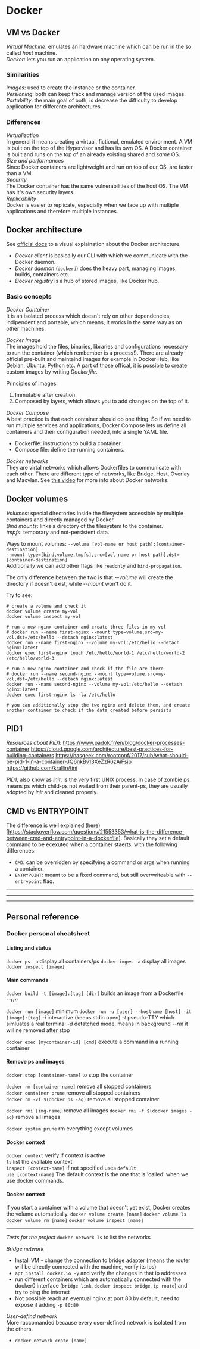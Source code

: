 # Docker
## VM vs Docker
_Virtual Machine_: emulates an hardware machine which can be run in the so called _host_ machine.  
_Docker_: lets you run an application on any operating system.

### Similarities
_Images_: used to create the instance or the container.  
_Versioning_: both can keep track and manage version of the used images.  
_Portability_: the main goal of both, is decrease the difficulty to develop application for differente architectures.  

### Differences
_Virtualization_  
In general it means creating a virtual, fictional, emulated environment. A VM is built on the top of the Hypervisor and has its own OS. A Docker container is built and runs on the top of an already existing shared and _*same*_ OS.  
_Size and performances_  
Since Docker containers are lightweight and run on top of our OS, are faster than a VM.  
_Security_  
The Docker container has the same vulnerabilities of the host OS. The VM has it's own security layers.  
_Replicability_  
Docker is easier to replicate, especially when we face up with multiple applications and therefore multiple instances.

## Docker architecture
See [official docs](https://docs.docker.com/get-started/overview/#docker-architecture) to a visual explaination about the Docker architecture.  
- _Docker client_ is basically our CLI with which we communicate with the Docker daemon.  
- _Docker daemon_ (`dockerd`) does the heavy part, managing images, builds, containers etc.  
- _Docker registry_ is a hub of stored images, like Docker hub.

### Basic concepts
_Docker Container_  
It is an isolated process which doesn't rely on other dependencies, indipendent and portable, which means, it works in the same way as on other machines.

_Docker Image_  
The images hold the files, binaries, libraries and configurations necessary to run the container (which rembember is a process!). There are already official pre-built and maintaind images for example in Docker Hub, like Debian, Ubuntu, Python etc. A part of those offical, it is possible to create custom images by writing _Dockerfile_.  

Principles of images:  
1) Immutable after creation.
2) Composed by layers, which allows you to add changes on the top of it.

_Docker Compose_  
A best practice is that each container should do one thing. So if we need to run multiple services and applications, Docker Compose lets us define all containers and their configuration needed, into a single YAML file.  
- Dockerfile: instructions to build a container.
- Compose file: define the running containers.  

_Docker networks_  
They are virtal networks which allows Dockerfiles to communicate with each other. There are different type of networks, like Bridge, Host, Overlay and Macvlan. See [this video](https://www.youtube.com/watch?v=bKFMS5C4CG0) for more info about Docker networks.  

## Docker volumes
_Volumes_: special directories inside the filesystem accessible by multiple containers and directly managed by Docker.  
_Bind mounts_: links a directory of the filesystem to the container.  
_tmpfs_: temporary and not-persistent data.

Ways to mount volumes:
`--volume [vol-name or host path]:[container-destination]`  
`--mount type=[bind,volume,tmpfs],src=[vol-name or host path],dst=[container-destination]`  
Additionally we can add other flags like `readonly` and `bind-propagation`.  

The only difference between the two is that _--volume_ will create the directory if doesn't exist, while _--mount_ won't do it.

Try to see:
```docker
# create a volume and check it
docker volume create my-vol
docker volume inspect my-vol

# run a new nginx container and create three files in my-vol
# docker run --name first-nginx --mount type=volume,src=my-vol,dst=/etc/hello --detach nginx:latest
docker run --name first-nginx --volume my-vol:/etc/hello --detach nginx:latest
docker exec first-nginx touch /etc/hello/world-1 /etc/hello/world-2 /etc/hello/world-3

# run a new nginx container and check if the file are there
# docker run --name second-nginx --mount type=volume,src=my-vol,dst=/etc/hello --detach nginx:latest
docker run --name second-nginx --volume my-vol:/etc/hello --detach nginx:latest
docker exec first-nginx ls -la /etc/hello

# you can additionally stop the two nginx and delete them, and create another container to check if the data created before persists
```

## PID1
*Resources about PID1*:
https://www.padok.fr/en/blog/docker-processes-container
https://cloud.google.com/architecture/best-practices-for-building-containers
https://hasgeek.com/rootconf/2017/sub/what-should-be-pid-1-in-a-container-JQ6nkBv13XeZzR6zAiFsip
https://github.com/krallin/tini

*PID1*, also know as *init*, is the very first UNIX process. In case of zombie ps, means ps which child-ps not waited from their parent-ps, they are usually adopted by _init_ and cleaned properly. 

## CMD vs ENTRYPOINT
The difference is well explained (here)[https://stackoverflow.com/questions/21553353/what-is-the-difference-between-cmd-and-entrypoint-in-a-dockerfile]. Basically they set a default command to be ecexuted when a container staerts, with the following differences:
- `CMD`: can be overridden by specifying a command or args when running a container.
- `ENTRYPOINT`: meant to be a fixed command, but still overwriteable with `--entrypoint` flag.
___
___
___
## Personal reference
### Docker personal cheatsheet

#### Listing and status
`docker ps -a` display all containers/ps
`docker imges -a` display all images
`docker inspect [image]`

#### Main commands
`docker build -t [image]:[tag] [dir]` builds an image from a Dockerfile  
_--rm_ 

`docker run [image]` minimum
`docker run -u [user] --hostname [host] -it [image]:[tag]`
_-i_ interactive (keeps stdin open)
_-t_ pseudo-TTY which simluates a real terminal
_-d_ detatched mode, means in background
_--rm_ it will ne removed after stop

`docker exec [mycontainer-id] [cmd]` execute a command in a running container

#### Remove ps and images
`docker stop [container-name]` to stop the container

`docker rm [container-name]` remove all stopped containers  
`docker container prune` remove all stopped containers  
`docker rm -vf $(docker ps -aq)` remove all stopped container  

`docker rmi [img-name]` remove all images
`docker rmi -f $(docker images -aq)` remove all images

`docker system prune` rm everything except volumes

#### Docker context
`docker context` verify if context is active  
`ls` list the available context  
`inspect [context-name]` if not specified uses `default`  
`use [context-name]` 
The default context is the one that is 'called' when we use docker commands.

#### Docker context
If you start a container with a volume that doesn't yet exist, Docker creates the volume automatically.
`docker volume create [name]`
`docker volume ls`
`docker volume rm [name]`
`docker volume inspect [name]`

____________________________________________________________________________________
_Tests for the project_
`docker network ls` to list the networks

*Bridge network* 
- Install VM - change the connection to bridge adapter (means the router will be directly connected with the machine, verify its ips)  
- `apt install docker.io -y` and verify the changes in that ip addresses
- run different containers which are automatically connected with the docker0 interface (`bridge link`, `docker inspect bridge`, `ip route`) and try to ping the internet
- Not possible reach an eventual nginx at port 80 by default, need to expose it adding `-p 80:80`  

*User-defind network*  
More raccomanded because every user-defined network is isolated from the others.
- `docker network crate [name]` 
